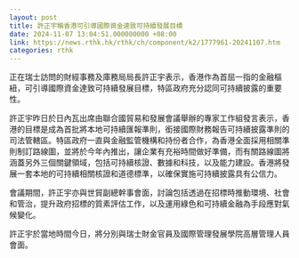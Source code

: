 ```yaml
---
layout: post
title: 許正宇稱香港可引導國際資金達致可持續發展目標
date: 2024-11-07 13:04:51.000000000 +08:00
link: https://news.rthk.hk/rthk/ch/component/k2/1777961-20241107.htm
categories: rthk
---
```


正在瑞士訪問的財經事務及庫務局局長許正宇表示，香港作為首屈一指的金融樞紐，可引導國際資金達致可持續發展目標，特區政府充分認同可持續披露的重要性。

許正宇昨日於日內瓦出席由聯合國貿易和發展會議舉辦的專家工作組發言表示，香港的目標是成為首批將本地可持續匯報準則，銜接國際財務報告可持續披露準則的司法管轄區。特區政府一直與金融監管機構和持份者合作，為香港全面採用相關準則制訂路線圖，並將於今年內推出，讓企業有充裕時間做好準備，而有關路線圖將涵蓋另外三個關鍵領域，包括可持續核證、數據和科技，以及能力建設。香港將發展一套本地的可持續相關核證和道德標準，以確保實施可持續披露具有公信力。

會議期間，許正宇亦與世貿副總幹事會面，討論包括透過在招標時推動環境、社會和管治，提升政府招標的質素評估工作，以及運用綠色和可持續金融為手段應對氣候變化。

許正宇於當地時間今日，將分別與瑞士財金官員及國際管理發展學院高層管理人員會面。
